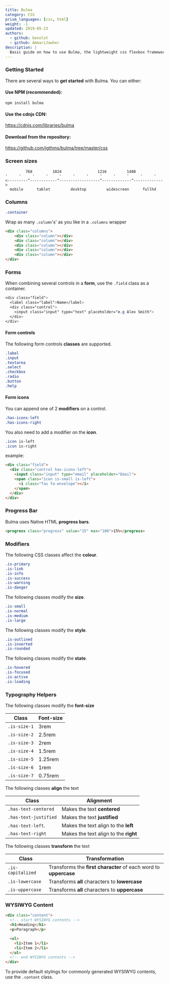 ```yaml
---
title: Bulma
category: CSS
prism_languages: [css, html]
weight: -1
updated: 2019-05-23
authors:
  - github: benolot
  - github: AmmariJawher
description: |
  Basic guide on how to use Bulma, the lightweight css flexbox framework.
---
```

### Getting Started

There are several ways to **get started** with Bulma. You can either:
#### Use NPM (recommended):
`npm install bulma`
#### Use the cdnjs CDN: 
https://cdnjs.com/libraries/bulma

#### Download from the repository: 
https://github.com/jgthms/bulma/tree/master/css


### Screen sizes

```
         768         1024                1216         1408
'     '     '     '     '     '     '     '     '     '     '     '
<---------^------------^------------------^-------------^------------->
  mobile      tablet         desktop         widescreen      fullhd
```

### Columns

```css
.container
```
Wrap as many `.column`'s' as you like in a `.columns` wrapper
```html
<div class="columns">
    <div class="column"></div>
    <div class="column"></div>
    <div class="column"></div>
    <div class="column"></div>
    <div class="column"></div>
</div>
```

### Forms

When combining several controls in a **form**, use the `.field` class as a container.
```css
<div class="field">
  <label class="label">Name</label>
  <div class="control">
    <input class="input" type="text" placeholder="e.g Alex Smith">
  </div>
</div>
```


#### Form controls 

The following form controls **classes** are supported.
```css
.label
.input
.textarea
.select
.checkbox
.radio
.button
.help
```

#### Form icons

You can append one of 2 **modifiers** on a control.
```css
.has-icons-left
.has-icons-right
```

You also need to add a modifier on the **icon**.
```css
.icon is-left
.icon is-right
```
example:
```html
<div class="field">
  <div class="control has-icons-left">
    <input class="input" type="email" placeholder="Email">
    <span class="icon is-small is-left">
      <i class="fas fa-envelope"></i>
    </span>
  </div>
</div>
```

### Progress Bar

Bulma uses Native HTML **progress bars**. 
 ```html
<progress class="progress" value="15" max="100">15%</progress>
```

### Modifiers

The following CSS classes affect the **colour**.
```css
.is-primary
.is-link
.is-info
.is-success
.is-warning
.is-danger
```

The following classes modify the **size**.
```css
.is-small
.is-normal
.is-medium
.is-large
```

The following classes modify the **style**.
```scss
.is-outlined
.is-inverted
.is-rounded
```

The following classes modify the **state**.
```scss
.is-hovered
.is-focused
.is-active
.is-loading
```

### Typography Helpers

The following classes modify the **font-size**

| Class         | Font-size             |
| ---           | ---                   |
| `.is-size-1`  | 3rem                  |
| `.is-size-2`  | 2.5rem                |
| `.is-size-3`  | 2rem                  |
| `.is-size-4`  | 1.5rem                |
| `.is-size-5`  | 1.25rem               |
| `.is-size-6`  | 1rem                  |
| `.is-size-7`  | 0.75rem               |

The following classes **align** the text

| Class                 | Alignment                             |
| ---                   | ---                                   |
| `.has-text-centered`  | Makes the text **centered**           |
| `.has-text-justified` | Makes the text **justified**          |
| `.has-text-left`.     | Makes the text align to the **left**  |
| `.has-text-right`     | Makes the text align to the **right** |

The following classes **transform** the text

| Class              | Transformation        |
| ---                | ---                   |
| `.is-capitalized`  | Transforms the **first character** of each word to **uppercase**   |
| `.is-lowercase`    | Transforms **all** characters to **lowercase**                     |
| `.is-uppercase`    | Transforms **all** characters to **uppercase**                     |

### WYSIWYG Content

```html
<div class="content">
  <!-- start WYSIWYG contents -->
  <h1>Heading</h1>
  <p>Paragraph</p>

  <ul>
    <li>Item 1</li>
    <li>Item 2</li>
  </ul>
  <!-- end WYSIWYG contents -->
</div>
```

To provide default stylings for commonly generated WYSIWYG contents, use the `.content` class.
